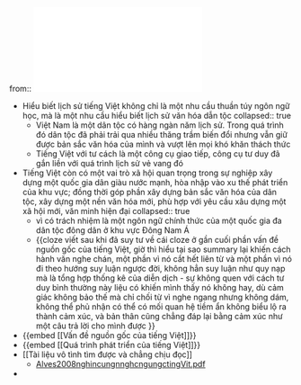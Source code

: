 from:: ![Mở đầu Việt Ngữ học.pdf](../assets/Mở_đầu_Việt_Ngữ_học_1673705928411_0.pdf)

- Hiểu biết lịch sử tiếng Việt không chỉ là một nhu cầu thuần túy ngôn ngữ học, mà là một nhu cầu hiểu biết lịch sử văn hóa dẫn tộc
  collapsed:: true
	- Việt Nam là một dân tộc có hàng ngàn năm lịch sử. Trong quá trình đó dân tộc đã phải trải qua nhiều thăng trầm biến đổi nhưng vẫn giữ được bản sắc văn hóa của mình và vượt lên mọi khó khăn thách thức
	- Tiếng Việt với tư cách là một công cụ giao tiếp, công cụ tư duy đã gắn liền với quá trình lịch sử vẻ vang đó
- Tiếng Việt còn có một vai trò xã hội quan trọng trong sự nghiệp xây dựng một quốc gia dân giàu nước mạnh, hòa nhập vào xu thế phát triển của khu vực; đồng thời góp phần xây dựng bản sắc văn hóa của dân tộc, xây dựng một nền văn hóa mới, phù hợp với yêu cầu xâu dựng một xã hội mới, văn minh hiện đại
  collapsed:: true
	- vì có trách nhiệm là một ngôn ngữ chính thức của một quốc gia đa dân tộc đông dân ở khu vực Đông Nam Á
	- {{cloze viết sau khi đã suy tư về cái cloze ở gần cuối phần vấn đề nguồn gốc của tiếng Việt, giờ thì hiểu tại sao summary lại khiến cách hành văn nghe chán, một phần vì nó cắt hết liên từ và một phần vì nó đi theo hướng suy luận ngược đời, không hẳn suy luận như quy nạp mà là tổng hợp thống kê của diễn dịch - sự không quen với cách tư duy bình thường này liệu có khiến mình thấy nó không hay, dù cảm giác không bảo thế mà chỉ chối từ vì nghe ngang nhưng không dám, không thể phủ nhận có thể có mối quan hệ tiềm ẩn không biểu lộ ra thành cảm xúc, và bản thân cũng chẳng đáp lại bằng cảm xúc như một câu trả lời cho mình được }}
- {{embed [[Vấn đề nguồn gốc của tiếng Việt]]}}
- {{embed [[Quá trình phát triển của tiếng Việt]]}}
- [[Tài liệu vô tình tìm được và chẳng chịu đọc]]
	- [Alves2008nghincungnnghcngungctingVit.pdf](../assets/Alves2008nghincungnnghcngungctingVit_1674157976007_0.pdf)
-